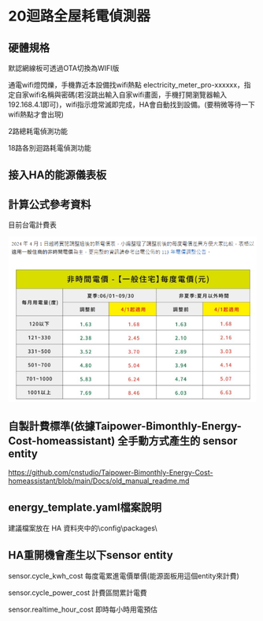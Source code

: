 # 20迴路全屋耗電偵測器
## 硬體規格 

默認網線板可透過OTA切換為WIFI版

通電wifi燈閃爍，手機靠近本設備找wifi熱點 electricity_meter_pro-xxxxxx，指定自家wifi名稱與密碼(若沒跳出輸入自家wifi畫面，手機打開瀏覽器輸入192.168.4.1即可)，wifi指示燈常滅即完成，HA會自動找到設備。(要稍微等待一下wifi熱點才會出現)

2路總耗電偵測功能

18路各別迴路耗電偵測功能

## 接入HA的能源儀表板




## 計算公式參考資料

目前台電計費表

![Mosquitto_broker](/electricity_meter_pro_20way/image/104933.png)


## 自製計費標準(依據Taipower-Bimonthly-Energy-Cost-homeassistant) 全手動方式產生的 sensor entity

https://github.com/cnstudio/Taipower-Bimonthly-Energy-Cost-homeassistant/blob/main/Docs/old_manual_readme.md

## energy_template.yaml檔案說明

建議檔案放在 HA 資料夾中的\config\packages\

## HA重開機會產生以下sensor entity

sensor.cycle_kwh_cost  每度電累進電價單價(能源面板用這個entity來計費)

sensor.cycle_power_cost 計費區間累計電費

sensor.realtime_hour_cost 即時每小時用電預估
